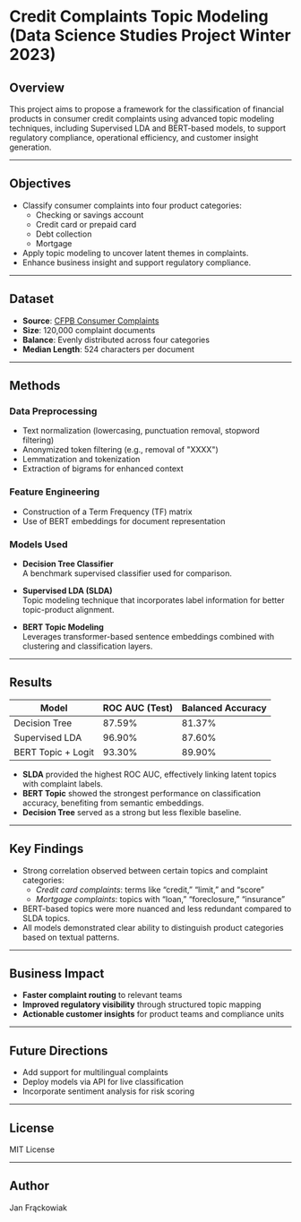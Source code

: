 # Credit Complaints Topic Modeling (Data Science Studies Project Winter 2023)

## Overview

This project aims to propose a framework for the classification of financial products in consumer credit complaints using advanced topic modeling techniques, including Supervised LDA and BERT-based models, to support regulatory compliance, operational efficiency, and customer insight generation.

---

## Objectives

- Classify consumer complaints into four product categories:
  - Checking or savings account
  - Credit card or prepaid card
  - Debt collection
  - Mortgage
- Apply topic modeling to uncover latent themes in complaints.
- Enhance business insight and support regulatory compliance.

---

## Dataset

- **Source**: [CFPB Consumer Complaints](https://www.consumerfinance.gov/data-research/consumer-complaints/)
- **Size**: 120,000 complaint documents
- **Balance**: Evenly distributed across four categories
- **Median Length**: 524 characters per document

---

## Methods

### Data Preprocessing

- Text normalization (lowercasing, punctuation removal, stopword filtering)
- Anonymized token filtering (e.g., removal of "XXXX")
- Lemmatization and tokenization
- Extraction of bigrams for enhanced context

### Feature Engineering

- Construction of a Term Frequency (TF) matrix
- Use of BERT embeddings for document representation

### Models Used

- **Decision Tree Classifier**  
  A benchmark supervised classifier used for comparison.
  
- **Supervised LDA (SLDA)**  
  Topic modeling technique that incorporates label information for better topic-product alignment.
  
- **BERT Topic Modeling**  
  Leverages transformer-based sentence embeddings combined with clustering and classification layers.

---

## Results

| Model                | ROC AUC (Test) | Balanced Accuracy |
|---------------------|----------------|--------------------|
| Decision Tree        | 87.59%         | 81.37%             |
| Supervised LDA       | 96.90%         | 87.60%             |
| BERT Topic + Logit   | 93.30%         | 89.90%             |

- **SLDA** provided the highest ROC AUC, effectively linking latent topics with complaint labels.
- **BERT Topic** showed the strongest performance on classification accuracy, benefiting from semantic embeddings.
- **Decision Tree** served as a strong but less flexible baseline.

---

## Key Findings

- Strong correlation observed between certain topics and complaint categories:
  - *Credit card complaints*: terms like “credit,” “limit,” and “score”
  - *Mortgage complaints*: topics with “loan,” “foreclosure,” “insurance”
- BERT-based topics were more nuanced and less redundant compared to SLDA topics.
- All models demonstrated clear ability to distinguish product categories based on textual patterns.

---

## Business Impact

- **Faster complaint routing** to relevant teams
- **Improved regulatory visibility** through structured topic mapping
- **Actionable customer insights** for product teams and compliance units

---

## Future Directions

- Add support for multilingual complaints
- Deploy models via API for live classification
- Incorporate sentiment analysis for risk scoring

---

## License

MIT License

---

## Author

Jan Frąckowiak
